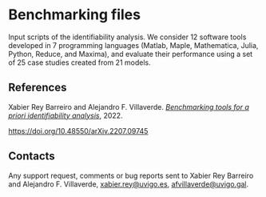 # Benchmarking files
Input scripts of the identifiability analysis. We consider 12 software tools developed in 7 programming languages (Matlab, Maple, Mathematica, Julia, Python, Reduce, and Maxima), and evaluate their performance using a set of 25 case studies created from 21 models.

## References

Xabier Rey Barreiro and Alejandro F. Villaverde. [*Benchmarking tools for a priori identifiability analysis*](https://arxiv.org/abs/2207.09745), 2022.

https://doi.org/10.48550/arXiv.2207.09745



## Contacts

Any support request, comments or bug reports sent to Xabier Rey Barreiro and Alejandro F. Villaverde, xabier.rey@uvigo.es, afvillaverde@uvigo.gal.
